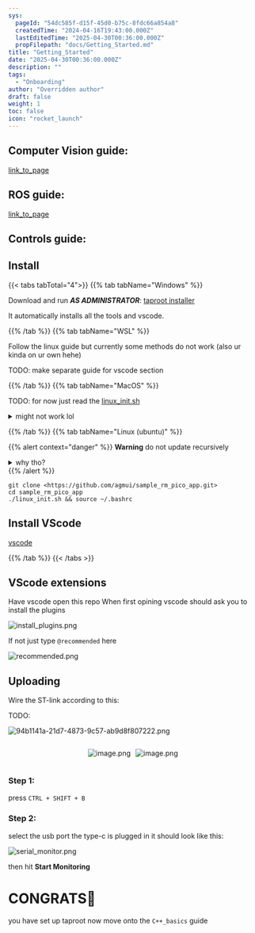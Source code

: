 ```yaml
---
sys:
  pageId: "54dc585f-d15f-45d0-b75c-8fdc66a854a8"
  createdTime: "2024-04-16T19:43:00.000Z"
  lastEditedTime: "2025-04-30T00:36:00.000Z"
  propFilepath: "docs/Getting_Started.md"
title: "Getting_Started"
date: "2025-04-30T00:36:00.000Z"
description: ""
tags:
  - "Onboarding"
author: "Overridden author"
draft: false
weight: 1
toc: false
icon: "rocket_launch"
---
```


## Computer Vision guide:

[link_to_page](86d45bc0-388b-4d26-8848-44f255f73d0e)

## ROS guide:

[link_to_page](3c76c1de-ec8f-46d6-8b0a-294005edc2d5)

## Controls guide:

## Install

{{< tabs tabTotal="4">}}
{{% tab tabName="Windows" %}}

Download and run _**AS ADMINISTRATOR**_: [taproot installer](https://github.com/Thornbots/TeachingFreshies/releases/tag/1.0)

It automatically installs all the tools and vscode.

{{% /tab %}}
{{% tab tabName="WSL" %}}

Follow the linux guide but currently some methods do not work (also ur kinda on ur own hehe)

TODO: make separate guide for vscode section

{{% /tab %}}
{{% tab tabName="MacOS" %}}

TODO: for now just read the [linux_init.sh](https://github.com/agmui/sample_rm_pico_app/blob/main/linux_init.sh)

<details>
<summary>might not work lol</summary>

`brew install libusb pkg-config`

Next install: [vscode](https://code.visualstudio.com/Download)

</details>

{{% /tab %}}
{{% tab tabName="Linux (ubuntu)" %}}

{{% alert context="danger" %}}
**Warning** do not update recursively
<details>
<summary>why tho?</summary>
There are some submodules that may go on for a while (like tinyusb) and I highly
recommend you don't need to get them.
If you want to see what submodules I update just look in `linux_init.sh`
</details>
{{% /alert %}}

```shell
git clone <https://github.com/agmui/sample_rm_pico_app.git>
cd sample_rm_pico_app
./linux_init.sh && source ~/.bashrc
```

## Install VScode

[vscode](https://code.visualstudio.com/Download)

{{% /tab %}}
{{< /tabs >}}

## VScode extensions

Have vscode open this repo
When first opining vscode should ask you to install the plugins

![install_plugins.png](https://prod-files-secure.s3.us-west-2.amazonaws.com/d518164a-d88e-44d1-a4ee-3adb3bd8bce0/89bd30f0-1825-4e77-867b-0a41ce370880/install_plugins.png?X-Amz-Algorithm=AWS4-HMAC-SHA256&X-Amz-Content-Sha256=UNSIGNED-PAYLOAD&X-Amz-Credential=ASIAZI2LB466TJNFGDZK%2F20250504%2Fus-west-2%2Fs3%2Faws4_request&X-Amz-Date=20250504T220722Z&X-Amz-Expires=3600&X-Amz-Security-Token=IQoJb3JpZ2luX2VjEHUaCXVzLXdlc3QtMiJIMEYCIQDh%2FH4JQunC%2FwpU1aVP%2BQQbjlMFjrc1f9HDJU3iWxKzsgIhALKFxExwX3j7UkXVN9FzhXKpWZJprbwB0zzxtrrnCBXLKv8DCB4QABoMNjM3NDIzMTgzODA1IgygUd5Z9ynkVZMZuH4q3ANvKsJ0bgq5SErL7b%2BRK4ymK0ike%2BqOlGnMbsAoym4O9JxRag9yp3Jef%2FeamWxvp3Gw3piunhBWCfRozzr78BrDgCjSX5TEr7UTg0an7uyKKh5czRee3KlImiiYV12HukxRd%2B%2F93D7m7nHjqkZO%2F3qh31IwwbxhD6KurYgslPvngIwu5GjYd8YaPN6D0ZdXVCjaZQzYQxTEfKQLFoGqBwyt1sAMEG%2BOYwhNlut6ZcWM9O1WntXujDR3SOl0I8ciLOTUPly3kM0xkM8DkoQC1lMkoaN3Xe5MtiSpMdBGcnoKlsfEPZgrnjlN%2FOXn9umt%2FeceibDmd%2FTFJOPVgB1jWXXl4I%2BjjaQJHYtHTgKauv2WTT4Cpbt81sCXUyM6QxmletZGn1DY7oBMkjEDJ9PLh7F83eXOmZnB7OUO76HLO%2FLRB4VGB1ZSML7zFN5WCxy5Oa61S1Pl9yIkj5ZuOnGi%2FUOXTEzsIuPfaCYWeacLRUmY4PLl9jR8ZoyicZBZa6Wvtc%2FhAizKcwCkqtLF8VxlmYD2IbtZJCZIcrf29PMjVSam5YHEv1deuk%2FVWZuXf0asXcPpFNG%2FrjT8%2F7xodwA2mQe%2BkMgJHN700Ccucl86L2an6g4E9x2Ls8L%2FpjpMZTC4rN%2FABjqkAeXrL5V1e%2B4LaGY0Gd%2BJJi1CMX3eCSnhHxOt9YZaCGVM9koYg8VzkasXZViap%2FQnN%2FbEDH8DQQ%2FAQN606FLypc3UqX9ZLt82AF9vuYOT%2BYBeeCO1zH5pPqpyalIgXad7V0frQP83Q%2B4E%2BC6TR9K3qt4pUXD2CnRRKScjOMQ2htouSnvlRbNTyqeOgsFAxPhpYVrsFpGBk2adRiWx3n0t2HpQqkSV&X-Amz-Signature=f3ae7489ea205e7051c1adcbaa47456f76d9253068dfab4e63da5513d3a98ca1&X-Amz-SignedHeaders=host&x-id=GetObject)

If not just type `@recommended` here  

![recommended.png](https://prod-files-secure.s3.us-west-2.amazonaws.com/d518164a-d88e-44d1-a4ee-3adb3bd8bce0/61e661e9-5d85-4dfc-be0d-8d2097a5e793/recommended.png?X-Amz-Algorithm=AWS4-HMAC-SHA256&X-Amz-Content-Sha256=UNSIGNED-PAYLOAD&X-Amz-Credential=ASIAZI2LB466TJNFGDZK%2F20250504%2Fus-west-2%2Fs3%2Faws4_request&X-Amz-Date=20250504T220722Z&X-Amz-Expires=3600&X-Amz-Security-Token=IQoJb3JpZ2luX2VjEHUaCXVzLXdlc3QtMiJIMEYCIQDh%2FH4JQunC%2FwpU1aVP%2BQQbjlMFjrc1f9HDJU3iWxKzsgIhALKFxExwX3j7UkXVN9FzhXKpWZJprbwB0zzxtrrnCBXLKv8DCB4QABoMNjM3NDIzMTgzODA1IgygUd5Z9ynkVZMZuH4q3ANvKsJ0bgq5SErL7b%2BRK4ymK0ike%2BqOlGnMbsAoym4O9JxRag9yp3Jef%2FeamWxvp3Gw3piunhBWCfRozzr78BrDgCjSX5TEr7UTg0an7uyKKh5czRee3KlImiiYV12HukxRd%2B%2F93D7m7nHjqkZO%2F3qh31IwwbxhD6KurYgslPvngIwu5GjYd8YaPN6D0ZdXVCjaZQzYQxTEfKQLFoGqBwyt1sAMEG%2BOYwhNlut6ZcWM9O1WntXujDR3SOl0I8ciLOTUPly3kM0xkM8DkoQC1lMkoaN3Xe5MtiSpMdBGcnoKlsfEPZgrnjlN%2FOXn9umt%2FeceibDmd%2FTFJOPVgB1jWXXl4I%2BjjaQJHYtHTgKauv2WTT4Cpbt81sCXUyM6QxmletZGn1DY7oBMkjEDJ9PLh7F83eXOmZnB7OUO76HLO%2FLRB4VGB1ZSML7zFN5WCxy5Oa61S1Pl9yIkj5ZuOnGi%2FUOXTEzsIuPfaCYWeacLRUmY4PLl9jR8ZoyicZBZa6Wvtc%2FhAizKcwCkqtLF8VxlmYD2IbtZJCZIcrf29PMjVSam5YHEv1deuk%2FVWZuXf0asXcPpFNG%2FrjT8%2F7xodwA2mQe%2BkMgJHN700Ccucl86L2an6g4E9x2Ls8L%2FpjpMZTC4rN%2FABjqkAeXrL5V1e%2B4LaGY0Gd%2BJJi1CMX3eCSnhHxOt9YZaCGVM9koYg8VzkasXZViap%2FQnN%2FbEDH8DQQ%2FAQN606FLypc3UqX9ZLt82AF9vuYOT%2BYBeeCO1zH5pPqpyalIgXad7V0frQP83Q%2B4E%2BC6TR9K3qt4pUXD2CnRRKScjOMQ2htouSnvlRbNTyqeOgsFAxPhpYVrsFpGBk2adRiWx3n0t2HpQqkSV&X-Amz-Signature=d51354ccc1b6ae03a745bb97d2ff0b4a137f2ddb8332261141ea11c1ef5d6ccc&X-Amz-SignedHeaders=host&x-id=GetObject)

## Uploading

Wire the ST-link according to this:

TODO:

![94b1141a-21d7-4873-9c57-ab9d8f807222.png](https://prod-files-secure.s3.us-west-2.amazonaws.com/d518164a-d88e-44d1-a4ee-3adb3bd8bce0/e5fad17d-ab82-4300-9f4c-505ab4b1202c/94b1141a-21d7-4873-9c57-ab9d8f807222.png?X-Amz-Algorithm=AWS4-HMAC-SHA256&X-Amz-Content-Sha256=UNSIGNED-PAYLOAD&X-Amz-Credential=ASIAZI2LB466TJNFGDZK%2F20250504%2Fus-west-2%2Fs3%2Faws4_request&X-Amz-Date=20250504T220722Z&X-Amz-Expires=3600&X-Amz-Security-Token=IQoJb3JpZ2luX2VjEHUaCXVzLXdlc3QtMiJIMEYCIQDh%2FH4JQunC%2FwpU1aVP%2BQQbjlMFjrc1f9HDJU3iWxKzsgIhALKFxExwX3j7UkXVN9FzhXKpWZJprbwB0zzxtrrnCBXLKv8DCB4QABoMNjM3NDIzMTgzODA1IgygUd5Z9ynkVZMZuH4q3ANvKsJ0bgq5SErL7b%2BRK4ymK0ike%2BqOlGnMbsAoym4O9JxRag9yp3Jef%2FeamWxvp3Gw3piunhBWCfRozzr78BrDgCjSX5TEr7UTg0an7uyKKh5czRee3KlImiiYV12HukxRd%2B%2F93D7m7nHjqkZO%2F3qh31IwwbxhD6KurYgslPvngIwu5GjYd8YaPN6D0ZdXVCjaZQzYQxTEfKQLFoGqBwyt1sAMEG%2BOYwhNlut6ZcWM9O1WntXujDR3SOl0I8ciLOTUPly3kM0xkM8DkoQC1lMkoaN3Xe5MtiSpMdBGcnoKlsfEPZgrnjlN%2FOXn9umt%2FeceibDmd%2FTFJOPVgB1jWXXl4I%2BjjaQJHYtHTgKauv2WTT4Cpbt81sCXUyM6QxmletZGn1DY7oBMkjEDJ9PLh7F83eXOmZnB7OUO76HLO%2FLRB4VGB1ZSML7zFN5WCxy5Oa61S1Pl9yIkj5ZuOnGi%2FUOXTEzsIuPfaCYWeacLRUmY4PLl9jR8ZoyicZBZa6Wvtc%2FhAizKcwCkqtLF8VxlmYD2IbtZJCZIcrf29PMjVSam5YHEv1deuk%2FVWZuXf0asXcPpFNG%2FrjT8%2F7xodwA2mQe%2BkMgJHN700Ccucl86L2an6g4E9x2Ls8L%2FpjpMZTC4rN%2FABjqkAeXrL5V1e%2B4LaGY0Gd%2BJJi1CMX3eCSnhHxOt9YZaCGVM9koYg8VzkasXZViap%2FQnN%2FbEDH8DQQ%2FAQN606FLypc3UqX9ZLt82AF9vuYOT%2BYBeeCO1zH5pPqpyalIgXad7V0frQP83Q%2B4E%2BC6TR9K3qt4pUXD2CnRRKScjOMQ2htouSnvlRbNTyqeOgsFAxPhpYVrsFpGBk2adRiWx3n0t2HpQqkSV&X-Amz-Signature=3b2cc54f6d9c7907777247e055bc189b301afc3a43704b97133a373391c9f96c&X-Amz-SignedHeaders=host&x-id=GetObject)

<div style="display: flex;flex-direction: row; column-gap:10px; max-width: 630px;justify-content: center;">
<div>

![image.png](https://prod-files-secure.s3.us-west-2.amazonaws.com/d518164a-d88e-44d1-a4ee-3adb3bd8bce0/210ecb78-1116-4d7b-b9b7-2292f66fa2c2/image.png?X-Amz-Algorithm=AWS4-HMAC-SHA256&X-Amz-Content-Sha256=UNSIGNED-PAYLOAD&X-Amz-Credential=ASIAZI2LB4663B4WFZQK%2F20250504%2Fus-west-2%2Fs3%2Faws4_request&X-Amz-Date=20250504T220723Z&X-Amz-Expires=3600&X-Amz-Security-Token=IQoJb3JpZ2luX2VjEHUaCXVzLXdlc3QtMiJGMEQCIGHtTSgLk5kid%2BtyO0Vv6KwYy4lYgUL%2Bh2a%2FtoIjNWEuAiBp6roOAWKMO9rf9AY7e2gFknzgfVvLLY7er69t%2Fl1ybSr%2FAwgeEAAaDDYzNzQyMzE4MzgwNSIMUyG7sdN5s9WIBMu4KtwDdwYI0cC%2BKZLy2fegy5xrfli5FBWYYKP9YeO6%2FihuqGuFFhrADkEbdn4U0c5TEYXLeiLOvHhKOpQXCkvEChad72aUchd%2Bc8Xss3GKcvy3tngPQLA4kVOhsDNeKmInXn%2FKr1%2FCRjC2K7i%2BBKV1o%2B28adm%2BJAIBjlk2lSx2MITmfZQU3%2BWWZNyOMOQxB%2Bb2BcG37u4mzRONvO0DnMoYvt6iRjjPx2rIZpdj8PZgOC%2Fff6QtlsNn3HasmgRwq7x%2BZ3oYtci6AgpWbODE%2BcLgu%2B3dphYsSYdu7BUdX8M3DYIANAQnwgZgnCqn%2FAdxFRpRQaR6fkny6dTPHOI6CWoqltRRxB92CUk%2Fz%2FQL0EMX1O4wA1b4Rn9jzuJc4IHUmPMndAq3vgQ5Q7KSpkHhRsUsVJwlyEcq2MuXVic%2BMES%2F%2FFgDtN1xKKlSaLbY7r%2B8L6RH%2BQhBMRGPWcJf5RjrnnrhM30gT9Ygea0U8Cp3BxjFokA0d8S0GPFhKp0CU5rcvgS0fooIfmi2lTJXUS%2FgEc6oU2NO%2BOnpIKFoyq0M%2FBZ9HrBwiwZfxAKVjNTG3WPBU38aRN7aD46uIVQ4ch0WcM9tdVBvIR5bMNNW%2Bm0fU5JCuX4%2BsMr2F5seox3iDRgncF8w2azfwAY6pgEIIYSWKyTbEuHzH5zTf%2Fxh41NsB2pj0RjHGzcspKN3Lmb4rCyZt6wORGqMsYKiK33K%2BBz4hRjGBtFYkEJ9VJU2XuPGGOdGlBLLGQ7piudqUvxcuYlV%2Fa60abvvdkT3BYRIYA%2B1ETF1HaqpSPhG79932BARa%2BTCWnnlMi%2BrYMK3LI39zicDqg4vjVO57TFDWz61KHmawg8K4ceV%2B995MnkJm1OKnhv%2B&X-Amz-Signature=764841e548b86caa7400a8948b96e9854c60d1c9394c4df92bf5152a1bed3c4c&X-Amz-SignedHeaders=host&x-id=GetObject)

</div>
<div>

![image.png](https://prod-files-secure.s3.us-west-2.amazonaws.com/d518164a-d88e-44d1-a4ee-3adb3bd8bce0/33a0fd0f-8ca6-4a86-8e09-26e95ded1fff/image.png?X-Amz-Algorithm=AWS4-HMAC-SHA256&X-Amz-Content-Sha256=UNSIGNED-PAYLOAD&X-Amz-Credential=ASIAZI2LB466VUHJADPD%2F20250504%2Fus-west-2%2Fs3%2Faws4_request&X-Amz-Date=20250504T220723Z&X-Amz-Expires=3600&X-Amz-Security-Token=IQoJb3JpZ2luX2VjEHUaCXVzLXdlc3QtMiJHMEUCIQDc5PdiL5dkAczVtvtoHkYXecdUqAKSr3vQvz5%2BIu%2FHnwIgMA4eTmj5Vvu2PDJggkCi5PrKvC0nthe3WPEinvyN3s0q%2FwMIHhAAGgw2Mzc0MjMxODM4MDUiDNWZc7uC%2Bawo5aUvMSrcA%2FSWFSQ%2FsfAgZE3BjoUnBlivDxDp8bsSTHdpVEQvHLhbVBNAigdgIoEBa2BPMKJ%2FfhLJRH5tWEgd%2FJYLeltCnvyz9u2IXv%2Bw%2FOvi9cRgZr1FW0hC%2FOq7eVb74cLw%2FrBQCDTZGrr%2F9J%2FKT%2BBrY%2FdDO%2B3BUZAADcXvMnO8B843sopvB62GJQptzvCJXWVuLsam8Zf3o9CYIbFPP7CLlBNykjaTtKh5qlUt5Mgnv0JjurVvPgDzUqYbGbcD5w%2FP3GbcwZNAsDxgKmeyCZMsyVoMTfK4%2F8gFIoEAayuXcec%2BSqG6ZUNy7%2BkxsFdYyCFRjd%2B5VnoCIC%2FLV7YPGEE4eTZrgOLrXvpk2dCRqc4AqLsw6SbL6JSi%2FHtzWYaKCKyruFRwj8VC6Pn3DriMv5Pzp3NkGbpU6aYnVOkCtRlZroTswy3VBKnCUk64M9f9eS5pDWBpCZ0NICPltmgucWU9HHdkg38W1DtGQ%2F6y3fuEvEqnmd9FSJuCp1diY%2BdfEmIHaV%2FGxKXowhH1TllJeTfrtMyhDw9T8TqQciatPKWvG1GNpYwue4kbkJVHnnCcyDzV2sSYk8jSIlHxbcXtUhl3xeYwdD0ckO6eKMxK3ORMir7kc7jz%2BUD3t7g9eiJprpduMPGs38AGOqUBREr3ALYYq3RU4KBz0KN2RZcDzrsNLB8rSVFvkWvxV05g0eCZ7tbw4m412XP7R8k0AqdDFK5UdXD80VS5Z3wx33LSTgZS4MUhPPlMRLVebhQUGMHyNoh2X%2Bh5muxmclKdrNimZ%2BEvm5wGb6UKHa4OIQf1nNimqGO%2BS78ZjNXTSTYw6%2BeONSXnVTvizMkWDcE%2FESqYa9Hz4bGnDHR%2BgR5CMqVpFJ2c&X-Amz-Signature=32f8a2849511fbf3b4f882f62411795f57dae6fd8a3f502dcb8e21a64ed2368f&X-Amz-SignedHeaders=host&x-id=GetObject)

</div>
</div>

### Step 1:

press `CTRL + SHIFT + B`

### Step 2:

select the usb port the type-c is plugged in it should look like this:

![serial_monitor.png](https://prod-files-secure.s3.us-west-2.amazonaws.com/d518164a-d88e-44d1-a4ee-3adb3bd8bce0/f03f4774-05d4-4393-b6a0-d5efb6d315ab/serial_monitor.png?X-Amz-Algorithm=AWS4-HMAC-SHA256&X-Amz-Content-Sha256=UNSIGNED-PAYLOAD&X-Amz-Credential=ASIAZI2LB466TJNFGDZK%2F20250504%2Fus-west-2%2Fs3%2Faws4_request&X-Amz-Date=20250504T220722Z&X-Amz-Expires=3600&X-Amz-Security-Token=IQoJb3JpZ2luX2VjEHUaCXVzLXdlc3QtMiJIMEYCIQDh%2FH4JQunC%2FwpU1aVP%2BQQbjlMFjrc1f9HDJU3iWxKzsgIhALKFxExwX3j7UkXVN9FzhXKpWZJprbwB0zzxtrrnCBXLKv8DCB4QABoMNjM3NDIzMTgzODA1IgygUd5Z9ynkVZMZuH4q3ANvKsJ0bgq5SErL7b%2BRK4ymK0ike%2BqOlGnMbsAoym4O9JxRag9yp3Jef%2FeamWxvp3Gw3piunhBWCfRozzr78BrDgCjSX5TEr7UTg0an7uyKKh5czRee3KlImiiYV12HukxRd%2B%2F93D7m7nHjqkZO%2F3qh31IwwbxhD6KurYgslPvngIwu5GjYd8YaPN6D0ZdXVCjaZQzYQxTEfKQLFoGqBwyt1sAMEG%2BOYwhNlut6ZcWM9O1WntXujDR3SOl0I8ciLOTUPly3kM0xkM8DkoQC1lMkoaN3Xe5MtiSpMdBGcnoKlsfEPZgrnjlN%2FOXn9umt%2FeceibDmd%2FTFJOPVgB1jWXXl4I%2BjjaQJHYtHTgKauv2WTT4Cpbt81sCXUyM6QxmletZGn1DY7oBMkjEDJ9PLh7F83eXOmZnB7OUO76HLO%2FLRB4VGB1ZSML7zFN5WCxy5Oa61S1Pl9yIkj5ZuOnGi%2FUOXTEzsIuPfaCYWeacLRUmY4PLl9jR8ZoyicZBZa6Wvtc%2FhAizKcwCkqtLF8VxlmYD2IbtZJCZIcrf29PMjVSam5YHEv1deuk%2FVWZuXf0asXcPpFNG%2FrjT8%2F7xodwA2mQe%2BkMgJHN700Ccucl86L2an6g4E9x2Ls8L%2FpjpMZTC4rN%2FABjqkAeXrL5V1e%2B4LaGY0Gd%2BJJi1CMX3eCSnhHxOt9YZaCGVM9koYg8VzkasXZViap%2FQnN%2FbEDH8DQQ%2FAQN606FLypc3UqX9ZLt82AF9vuYOT%2BYBeeCO1zH5pPqpyalIgXad7V0frQP83Q%2B4E%2BC6TR9K3qt4pUXD2CnRRKScjOMQ2htouSnvlRbNTyqeOgsFAxPhpYVrsFpGBk2adRiWx3n0t2HpQqkSV&X-Amz-Signature=a16705c4eab49fea90e38f4fea5789d6c1876208210edb2ec32541f37cac349b&X-Amz-SignedHeaders=host&x-id=GetObject)

then hit **Start Monitoring**

# CONGRATS🎉

you have set up taproot now move onto the `C++_basics` guide
